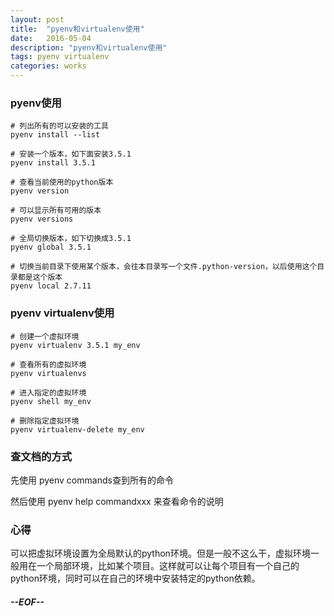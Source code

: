 ```yaml
---
layout: post
title:  "pyenv和virtualenv使用"
date:   2016-05-04
description: "pyenv和virtualenv使用"
tags: pyenv virtualenv
categories: works
---
```


### pyenv使用

	# 列出所有的可以安装的工具
	pyenv install --list
	
	# 安装一个版本，如下面安装3.5.1
	pyenv install 3.5.1
	
	# 查看当前使用的python版本
	pyenv version
	
	# 可以显示所有可用的版本
	pyenv versions
	
	# 全局切换版本，如下切换成3.5.1
	pyenv global 3.5.1
	
	# 切换当前目录下使用某个版本，会往本目录写一个文件.python-version，以后使用这个目录都是这个版本
	pyenv local 2.7.11



### pyenv virtualenv使用

	# 创建一个虚拟环境
	pyenv virtualenv 3.5.1 my_env
	
	# 查看所有的虚拟环境
	pyenv virtualenvs
	
	# 进入指定的虚拟环境
	pyenv shell my_env
	
	# 删除指定虚拟环境
	pyenv virtualenv-delete my_env

### 查文档的方式
先使用 pyenv commands查到所有的命令

然后使用 pyenv help commandxxx 来查看命令的说明

### 心得
可以把虚拟环境设置为全局默认的python环境。但是一般不这么干，虚拟环境一般用在一个局部环境，比如某个项目。这样就可以让每个项目有一个自己的python环境，同时可以在自己的环境中安装特定的python依赖。


##### --EOF--

